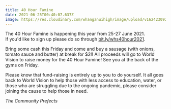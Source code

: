 ```yaml
---
title: 40 Hour Famine
date: 2021-06-25T00:40:07.637Z
image: https://res.cloudinary.com/whanganuihigh/image/upload/v1624230920/Events/40_hr_famine.sausage_sizzle-page-001.jpg
---
```

The 40 Hour Famine is happening this year from 25-27 June 2021.  
If you'd like to sign up please do so through [bit.ly/whs40hour2021](https://docs.google.com/forms/d/e/1FAIpQLSel49keR0Uaf-AhxnS6NYX9qpFvQ4HpMxzZ35ZCJYv3qlxR_g/viewform).

Bring some cash this Friday and come and buy a sausage (with onions, tomato sauce and butter) at break for $2!! All proceeds will go to World Vision to raise money for the 40 Hour Famine! See you at the back of the gyms on Friday.

Please know that fund-raising is entirely up to you to do yourself. It all goes back to World Vision to help those with less access to education, water, or those who are struggling due to the ongoing pandemic, please consider joining the cause to help those in need.  

*The Community Prefects*